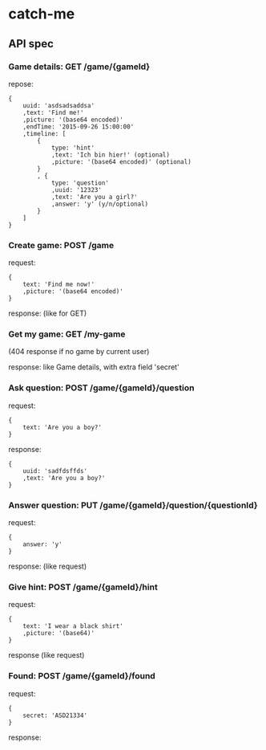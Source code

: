 # catch-me

## API spec

### Game details: GET /game/{gameId}
repose:
```
{
	uuid: 'asdsadsaddsa'
	,text: 'Find me!'
	,picture: '(base64 encoded)'
	,endTime: '2015-09-26 15:00:00'
	,timeline: [
		{
			type: 'hint'
			,text: 'Ich bin hier!' (optional)
			,picture: '(base64 encoded)' (optional)
		}
		, {
			type: 'question'
			,uuid: '12323'
			,text: 'Are you a girl?'
			,answer: 'y' (y/n/optional)
		}
	]
}
```

### Create game: POST /game
request:
```
{
	text: 'Find me now!'
	,picture: '(base64 encoded)'
}
```

response: (like for GET)

### Get my game: GET /my-game
(404 response if no game by current user)

response:
like Game details, with extra field 'secret'



### Ask question: POST /game/{gameId}/question
request:
```
{
	text: 'Are you a boy?'
}
```

response:
```
{
	uuid: 'sadfdsffds'
	,text: 'Are you a boy?'
}
```

### Answer question: PUT /game/{gameId}/question/{questionId}
request: 
```
{
	answer: 'y'
}
```

response: (like request)

### Give hint: POST /game/{gameId}/hint
request:
```
{
	text: 'I wear a black shirt'
	,picture: '(base64)'
}
```

response (like request)

### Found: POST /game/{gameId}/found
request:
```
{
	secret: 'ASD21334'
}
```

response:

